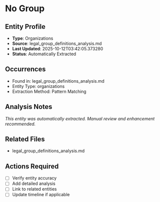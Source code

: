 # No Group

## Entity Profile
- **Type**: Organizations
- **Source**: legal_group_definitions_analysis.md
- **Last Updated**: 2025-10-12T03:42:05.373280
- **Status**: Automatically Extracted

## Occurrences
- Found in: legal_group_definitions_analysis.md
- Entity Type: organizations
- Extraction Method: Pattern Matching

## Analysis Notes
*This entity was automatically extracted. Manual review and enhancement recommended.*

## Related Files
- legal_group_definitions_analysis.md

## Actions Required
- [ ] Verify entity accuracy
- [ ] Add detailed analysis
- [ ] Link to related entities
- [ ] Update timeline if applicable
